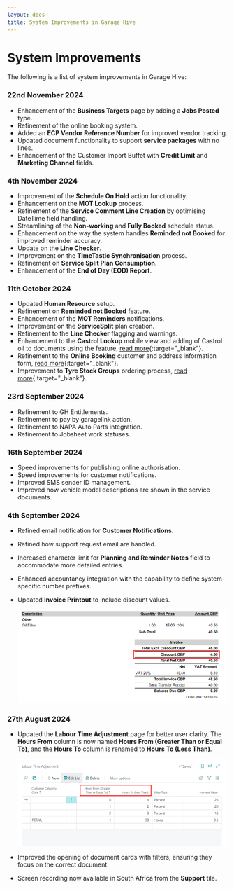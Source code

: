 ```yaml
---
layout: docs
title: System Improvements in Garage Hive
---
```


# System Improvements
The following is a list of system improvements in Garage Hive:

### 22nd November 2024
- Enhancement of the **Business Targets** page by adding a **Jobs Posted** type.  
- Refinement of the online booking system.  
- Added an **ECP Vendor Reference Number** for improved vendor tracking.  
- Updated document functionality to support **service packages** with no lines.  
- Enhancement of the Customer Import Buffet with **Credit Limit** and **Marketing Channel** fields.  

### 4th November 2024
* Improvement of the **Schedule On Hold** action functionality.
* Enhancement on the **MOT Lookup** process.
* Refinement of the **Service Comment Line Creation** by optimising DateTime field handling.
* Streamlining of the **Non-working** and **Fully Booked** schedule status.
* Enhancement on the way the system handles **Reminded not Booked** for improved reminder accuracy.
* Update on the **Line Checker**.
* Improvement on the **TimeTastic Synchronisation** process.
* Refinement on **Service Split Plan Consumption**.
* Enhancement of the **End of Day (EOD) Report**.

### 11th October 2024
* Updated **Human Resource** setup.
* Refinement on **Reminded not Booked** feature.
* Enhancement of the **MOT Reminders** notifications.
* Improvement on the **ServiceSplit** plan creation.
* Refinement to the **Line Checker** flagging and warnings.
* Enhancement to the **Castrol Lookup** mobile view and adding of Castrol oil to documents using the feature, [read more](garagehive-castrol-lookup.html){:target="_blank"}.
* Refinement to the **Online Booking** customer and address information form, [read more](garagehive-onlinebooking-setup.html){:target="_blank"}.
* Improvement to **Tyre Stock Groups** ordering process, [read more](garagehive-tyre-stock-groups.html#enable-tyre-stock-group-ordering-in-requisition-worksheet){:target="_blank"}.

### 23rd September 2024
* Refinement to GH Entitlements.
* Refinement to pay by garagelink action.
* Refinement to NAPA Auto Parts integration.
* Refinement to Jobsheet work statuses.

### 16th September 2024
* Speed improvements for publishing online authorisation.
* Speed improvements for customer notifications.
* Improved SMS sender ID management.
* Improved how vehicle model descriptions are shown in the service documents.

### 4th September 2024
* Refined email notification for **Customer Notifications**.
* Refined how support request email are handled.
* Increased character limit for **Planning and Reminder Notes** field to accommodate more detailed entries.
* Enhanced accountancy integration with the capability to define system-specific number prefixes.
* Updated **Invoice Printout** to include discount values.

   ![](media/garagehive-discount-on-printout.png)


### 27th August 2024
* Updated the **Labour Time Adjustment** page for better user clarity. The **Hours From** column is now named **Hours From (Greater Than or Equal To)**, and the **Hours To** column is renamed to **Hours To (Less Than)**.

   ![](media/garagehive-labour-time-adjustment-page.png)

* Improved the opening of document cards with filters, ensuring they focus on the correct document.
* Screen recording now available in South Africa from the **Support** tile.